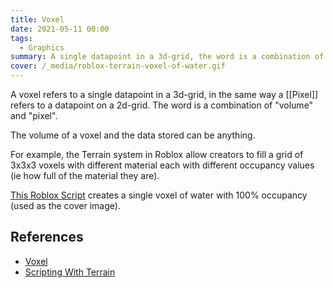 ```yaml
---
title: Voxel
date: 2021-05-11 00:00
tags:
  - Graphics 
summary: A single datapoint in a 3d-grid, the word is a combination of "volume" and "pixel"
cover: /_media/roblox-terrain-voxel-of-water.gif 
---
```


A voxel refers to a single datapoint in a 3d-grid, in the same way a [[Pixel]] refers to a datapoint on a 2d-grid. The word is a combination of "volume" and "pixel". 

The volume of a voxel and the data stored can be anything.

For example, the Terrain system in Roblox allow creators to fill a grid of 3x3x3 voxels with different material each with different occupancy values (ie how full of the material they are).

[This Roblox Script](https://gist.github.com/lextoumbourou/b1b29c27b69caf29cc2f9a2e04949734) creates a single voxel of water with 100% occupancy (used as the cover image).

## References

* [Voxel](https://en.wikipedia.org/wiki/Voxel)
* [Scripting With Terrain](https://developer.roblox.com/en-us/articles/Scripting-With-Terrain)